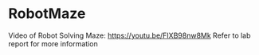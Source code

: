 # RobotMaze
Video of Robot Solving Maze: https://youtu.be/FIXB98nw8Mk
Refer to lab report for more information
